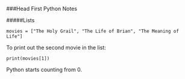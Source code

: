 ###Head First Python Notes

#####Lists

```
movies = ["The Holy Grail", "The Life of Brian", "The Meaning of Life"]
```

To print out the second movie in the list: 

```
print(movies[1])
```
Python starts counting from 0. 
